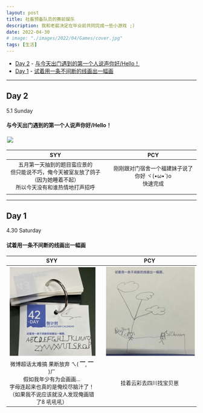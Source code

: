 ```yaml
---
layout: post
title: 社畜预备队员的赛前娱乐 
description: 我和老裴决定在毕业前共同完成一些小游戏 ;)
date: 2022-04-30
# image: "./images/2022/04/Games/cover.jpg"
tags: [生活]
---
```


- [Day 2](#day-2)
		- [与今天出门遇到的第一个人说声你好/Hello！](#与今天出门遇到的第一个人说声你好hello)
- [Day 1️](#day-1️)
		- [试着用一条不间断的线画出一幅画](#试着用一条不间断的线画出一幅画)

---
## Day 2

5.1 Sunday

#### 与今天出门遇到的第一个人说声你好/Hello！

<img src="/images/2022/04/Games/2-both.jpg" style="border:solid 1px 000;margin:2px;" width="400"/>

|SYY||PCY|
|:---:|:---:|:---:|
| 五月第一天抽到的题目蛮应景的 <br> 但只能说不巧，俺今天被室友放了鸽子（因为她睡着不起） <br> 所以今天没有和谁热情地打声招呼 ||刚刚跟对门宿舍一个福建妹子说了你好 ヾ(•ω•`)o <br> 快速完成|
|||

---

## Day 1️ 

4.30 Saturday

#### 试着用一条不间断的线画出一幅画 

|SYY||PCY|
|:---:|:---:|:---:|
|<img src="/images/2022/04/Games/1-syy.jpg" style="border:solid 1px 000;margin:2px;" width="500"/>||<img src="/images/2022/04/Games/1-pcy.jpg" style="border:solid 1px 000;margin:2px;" width="520"/>|
|微博超话太难搞 果断放弃 ㄟ( ▔, ▔ )ㄏ<br> 假如我年少有为会画画... <br> 字母连起来也真的是俺绞尽脑汁了！<br>（如果我不说应该就没人发现俺画错了8 吼吼吼） ||挂着云彩去四川找宝贝崽|
